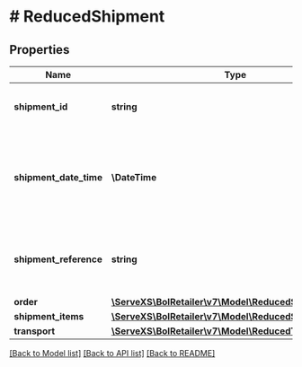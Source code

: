 # # ReducedShipment

## Properties

Name | Type | Description | Notes
------------ | ------------- | ------------- | -------------
**shipment_id** | **string** | A unique identifier for this shipment. | [optional]
**shipment_date_time** | **\DateTime** | The date and time in ISO 8601 format when the order item was shipped. | [optional]
**shipment_reference** | **string** | Reference supplied by the user when this item was shipped. | [optional]
**order** | [**\ServeXS\BolRetailer\v7\Model\ReducedShipmentOrder**](ReducedShipmentOrder.md) |  |
**shipment_items** | [**\ServeXS\BolRetailer\v7\Model\ReducedShipmentItem[]**](ReducedShipmentItem.md) |  |
**transport** | [**\ServeXS\BolRetailer\v7\Model\ReducedTransport**](ReducedTransport.md) |  |

[[Back to Model list]](../../README.md#models) [[Back to API list]](../../README.md#endpoints) [[Back to README]](../../README.md)
